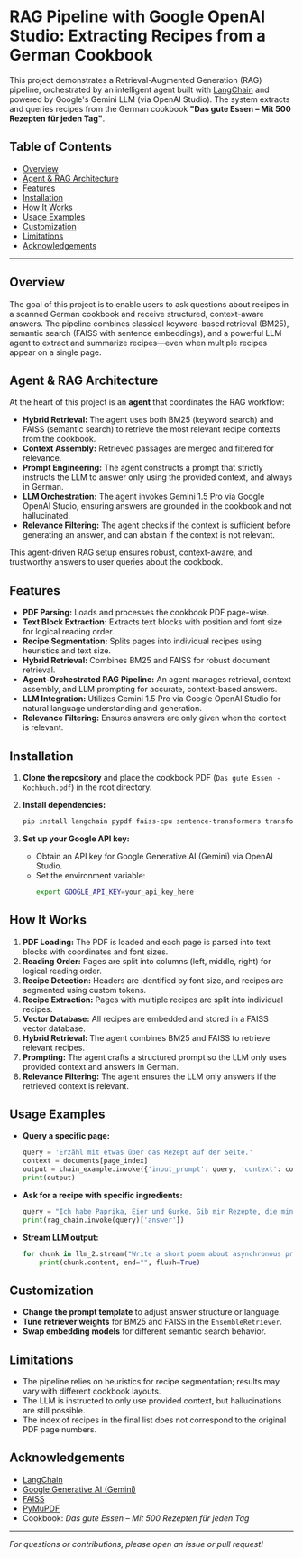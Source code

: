 # RAG Pipeline with Google OpenAI Studio: Extracting Recipes from a German Cookbook

This project demonstrates a Retrieval-Augmented Generation (RAG) pipeline, orchestrated by an intelligent agent built with [LangChain](https://github.com/langchain-ai/langchain) and powered by Google's Gemini LLM (via OpenAI Studio). The system extracts and queries recipes from the German cookbook **"Das gute Essen – Mit 500 Rezepten für jeden Tag"**.

## Table of Contents

- [Overview](#overview)
- [Agent & RAG Architecture](#agent--rag-architecture)
- [Features](#features)
- [Installation](#installation)
- [How It Works](#how-it-works)
- [Usage Examples](#usage-examples)
- [Customization](#customization)
- [Limitations](#limitations)
- [Acknowledgements](#acknowledgements)

---

## Overview

The goal of this project is to enable users to ask questions about recipes in a scanned German cookbook and receive structured, context-aware answers. The pipeline combines classical keyword-based retrieval (BM25), semantic search (FAISS with sentence embeddings), and a powerful LLM agent to extract and summarize recipes—even when multiple recipes appear on a single page.

## Agent & RAG Architecture

At the heart of this project is an **agent** that coordinates the RAG workflow:

- **Hybrid Retrieval:** The agent uses both BM25 (keyword search) and FAISS (semantic search) to retrieve the most relevant recipe contexts from the cookbook.
- **Context Assembly:** Retrieved passages are merged and filtered for relevance.
- **Prompt Engineering:** The agent constructs a prompt that strictly instructs the LLM to answer only using the provided context, and always in German.
- **LLM Orchestration:** The agent invokes Gemini 1.5 Pro via Google OpenAI Studio, ensuring answers are grounded in the cookbook and not hallucinated.
- **Relevance Filtering:** The agent checks if the context is sufficient before generating an answer, and can abstain if the context is not relevant.

This agent-driven RAG setup ensures robust, context-aware, and trustworthy answers to user queries about the cookbook.

## Features

- **PDF Parsing:** Loads and processes the cookbook PDF page-wise.
- **Text Block Extraction:** Extracts text blocks with position and font size for logical reading order.
- **Recipe Segmentation:** Splits pages into individual recipes using heuristics and text size.
- **Hybrid Retrieval:** Combines BM25 and FAISS for robust document retrieval.
- **Agent-Orchestrated RAG Pipeline:** An agent manages retrieval, context assembly, and LLM prompting for accurate, context-based answers.
- **LLM Integration:** Utilizes Gemini 1.5 Pro via Google OpenAI Studio for natural language understanding and generation.
- **Relevance Filtering:** Ensures answers are only given when the context is relevant.

## Installation

1. **Clone the repository** and place the cookbook PDF (`Das gute Essen - Kochbuch.pdf`) in the root directory.

2. **Install dependencies:**
    ```sh
    pip install langchain pypdf faiss-cpu sentence-transformers transformers langchain-community langchain_google_genai PyMuPDF rank_bm25 matplotlib pillow
    ```

3. **Set up your Google API key:**
    - Obtain an API key for Google Generative AI (Gemini) via OpenAI Studio.
    - Set the environment variable:
      ```sh
      export GOOGLE_API_KEY=your_api_key_here
      ```

## How It Works

1. **PDF Loading:** The PDF is loaded and each page is parsed into text blocks with coordinates and font sizes.
2. **Reading Order:** Pages are split into columns (left, middle, right) for logical reading order.
3. **Recipe Detection:** Headers are identified by font size, and recipes are segmented using custom tokens.
4. **Recipe Extraction:** Pages with multiple recipes are split into individual recipes.
5. **Vector Database:** All recipes are embedded and stored in a FAISS vector database.
6. **Hybrid Retrieval:** The agent combines BM25 and FAISS to retrieve relevant recipes.
7. **Prompting:** The agent crafts a structured prompt so the LLM only uses provided context and answers in German.
8. **Relevance Filtering:** The agent ensures the LLM only answers if the retrieved context is relevant.

## Usage Examples

- **Query a specific page:**
    ```python
    query = 'Erzähl mit etwas über das Rezept auf der Seite.'
    context = documents[page_index]
    output = chain_example.invoke({'input_prompt': query, 'context': context}).content
    print(output)
    ```

- **Ask for a recipe with specific ingredients:**
    ```python
    query = "Ich habe Paprika, Eier und Gurke. Gib mir Rezepte, die mindestens zwei davon enthalten."
    print(rag_chain.invoke(query)['answer'])
    ```

- **Stream LLM output:**
    ```python
    for chunk in llm_2.stream("Write a short poem about asynchronous programming."):
        print(chunk.content, end="", flush=True)
    ```

## Customization

- **Change the prompt template** to adjust answer structure or language.
- **Tune retriever weights** for BM25 and FAISS in the `EnsembleRetriever`.
- **Swap embedding models** for different semantic search behavior.

## Limitations

- The pipeline relies on heuristics for recipe segmentation; results may vary with different cookbook layouts.
- The LLM is instructed to only use provided context, but hallucinations are still possible.
- The index of recipes in the final list does not correspond to the original PDF page numbers.

## Acknowledgements

- [LangChain](https://github.com/langchain-ai/langchain)
- [Google Generative AI (Gemini)](https://ai.google.dev/)
- [FAISS](https://github.com/facebookresearch/faiss)
- [PyMuPDF](https://github.com/pymupdf/PyMuPDF)
- Cookbook: *Das gute Essen – Mit 500 Rezepten für jeden Tag*

---

*For questions or contributions, please open an issue or pull request!*
